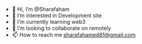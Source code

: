 - 👋 Hi, I’m @Sharafaham
- 👀 I’m interested in Development site
- 🌱 I’m currently learning web3
- 💞️ I’m looking to collaborate on remotely 
- 📫 How to reach me sharafahamed81@gmail.com 

<!---
Sharafaham/Sharafaham is a ✨ special ✨ repository because its `README.md` (this file) appears on your GitHub profile.
You can click the Preview link to take a look at your changes.
--->
